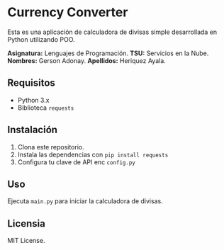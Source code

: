 # Currency Converter

Esta es una aplicación de calculadora de divisas simple desarrollada en Python utilizando POO.


**Asignatura:**  Lenguajes de Programación.
**TSU:** Servicios en la Nube.
**Nombres:** Gerson Adonay.
**Apellidos:** Heriquez Ayala.

## Requisitos

- Python 3.x
- Biblioteca `requests`

## Instalación 

1. Clona este repositorio.
2. Instala las dependencias  con `pip install requests`
3. Configura tu clave de API enc `config.py`

## Uso

Ejecuta `main.py` para iniciar la calculadora de divisas.

## Licensia

MIT License.
